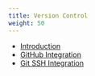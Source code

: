 ```yaml
---
title: Version Control
weight: 50
---
```


- [Introduction](introduction)
- [GitHub Integration](github_integration)
- [Git SSH Integration](git_ssh_integration)